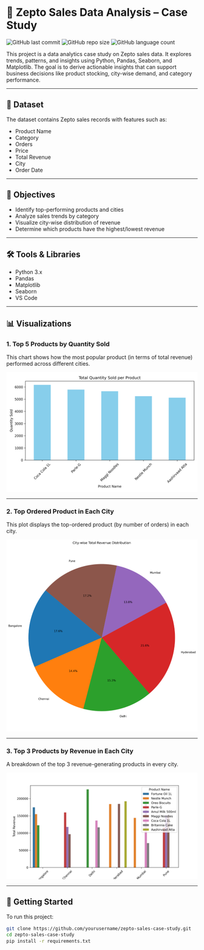 # 🛒 Zepto Sales Data Analysis – Case Study

![GitHub last commit](https://img.shields.io/github/last-commit/RahulMeghwani/zepto-sales-case-study)
![GitHub repo size](https://img.shields.io/github/repo-size/RahulMeghwani/zepto-sales-case-study)
![GitHub language count](https://img.shields.io/github/languages/count/RahulMeghwani/zepto-sales-case-study)

This project is a data analytics case study on Zepto sales data. It explores trends, patterns, and insights using Python, Pandas, Seaborn, and Matplotlib. The goal is to derive actionable insights that can support business decisions like product stocking, city-wise demand, and category performance.

---

## 📁 Dataset

The dataset contains Zepto sales records with features such as:

- Product Name
- Category
- Orders
- Price
- Total Revenue
- City
- Order Date

---

## 🧠 Objectives

- Identify top-performing products and cities
- Analyze sales trends by category
- Visualize city-wise distribution of revenue
- Determine which products have the highest/lowest revenue

---

## 🛠️ Tools & Libraries

- Python 3.x
- Pandas
- Matplotlib
- Seaborn
- VS Code

---

## 📊 Visualizations

### 1. Top 5 Products by Quantity Sold

This chart shows how the most popular product (in terms of total revenue) performed across different cities.

![Top Product City Revenue](images/top_product_city_revenue.png)

---

### 2. Top Ordered Product in Each City

This plot displays the top-ordered product (by number of orders) in each city.

![Top Ordered Product Per City](images/least_revenue_row.png)

---

### 3. Top 3 Products by Revenue in Each City

A breakdown of the top 3 revenue-generating products in every city.

![Top 3 Revenue Products](images/top_ordered_product_per_city.png)

---

## 🚀 Getting Started

To run this project:

```bash
git clone https://github.com/yourusername/zepto-sales-case-study.git
cd zepto-sales-case-study
pip install -r requirements.txt
```
